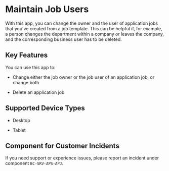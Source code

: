 <!-- loiobd739619d3a94e59bc3e1019229346e1 -->

# Maintain Job Users



With this app, you can change the owner and the user of application jobs that you've created from a job template. This can be helpful if, for example, a person changes the department within a company or leaves the company, and the corresponding business user has to be deleted.



## Key Features

You can use this app to:



-   Change either the job owner or the job user of an application job, or change both

-   Delete an application job




## Supported Device Types

-   Desktop

-   Tablet




<a name="loiobd739619d3a94e59bc3e1019229346e1__section_qrr_5gv_fsb"/>

## Component for Customer Incidents

If you need support or experience issues, please report an incident under component `BC-SRV-APS-APJ`.

